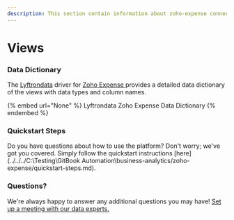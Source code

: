 ```yaml
---
description: This section contain information about zoho-expense connector views information
---
```


# Views

### Data Dictionary

The [Lyftrondata](https://www.lyftrondata.com/) driver for [Zoho Expense](None/)[ ](https://www.lyftrondata.com/integration/zoho-expense/)provides a detailed data dictionary of the views with data types and column names.

{% embed url="None" %}
Lyftrondata Zoho Expense Data Dictionary
{% endembed %}

### Quickstart Steps

Do you have questions about how to use the platform? Don't worry; we've got you covered. Simply follow the quickstart instructions [here](../../../C:\Testing\GitBook Automation\business-analytics/zoho-expense/quickstart-steps.md).

### Questions? <a href="#questions" id="questions"></a>

We're always happy to answer any additional questions you may have! [Set up a meeting with our data experts.](https://www.lyftrondata.com/book-a-meeting/)


